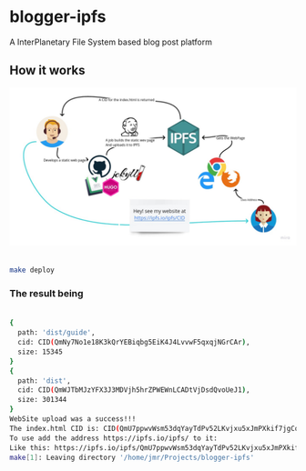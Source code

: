 # blogger-ipfs

A InterPlanetary File System based blog post platform


## How it works

![Diagram how it works](how_it_works.jpg)


```bash

make deploy

```

### The result being

```bash

{
  path: 'dist/guide',
  cid: CID(QmNy7No1e18K3kQrYEBiqbg5EiK4J4LvvwF5qxqjNGrCAr),
  size: 15345
}
{
  path: 'dist',
  cid: CID(QmWJTbMJzYFX3J3MDVjh5hrZPWEWnLCADtVjDsdQvoUeJ1),
  size: 301344
}
WebSite upload was a success!!!
The index.html CID is: CID(QmU7ppwvWsm53dqYayTdPv52LKvjxu5xJmPXkif7jgCqnU)
To use add the address https://ipfs.io/ipfs/ to it:
Like this: https://ipfs.io/ipfs/QmU7ppwvWsm53dqYayTdPv52LKvjxu5xJmPXkif7jgCqnU
make[1]: Leaving directory '/home/jmr/Projects/blogger-ipfs'

```